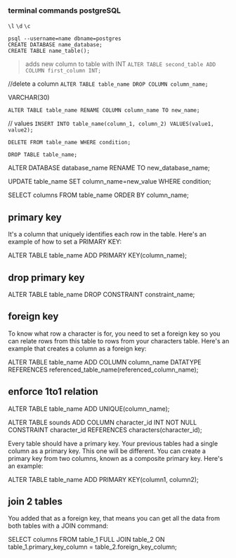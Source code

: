 ### terminal commands postgreSQL

`\l` `\d` `\c`

```
psql --username=name dbname=postgres
CREATE DATABASE name_database;
CREATE TABLE name_table();
```

> adds new column to table with INT
> `ALTER TABLE second_table ADD COLUMN first_column INT;`

//delete a column
`ALTER TABLE table_name DROP COLUMN column_name;`

VARCHAR(30)

`ALTER TABLE table_name RENAME COLUMN column_name TO new_name;`

// values
`INSERT INTO table_name(column_1, column_2) VALUES(value1, value2);`

`DELETE FROM table_name WHERE condition;`

`DROP TABLE table_name;`

ALTER DATABASE database_name RENAME TO new_database_name;

UPDATE table_name SET column_name=new_value WHERE condition;

SELECT columns FROM table_name ORDER BY column_name;

## primary key

It's a column that uniquely identifies each row in the table. Here's an example of how to set a PRIMARY KEY:

ALTER TABLE table_name ADD PRIMARY KEY(column_name);

## drop primary key

ALTER TABLE table_name DROP CONSTRAINT constraint_name;

## foreign key

To know what row a character is for, you need to set a foreign key so you can relate rows from this table to rows from your characters table. Here's an example that creates a column as a foreign key:

ALTER TABLE table_name ADD COLUMN column_name DATATYPE REFERENCES referenced_table_name(referenced_column_name);

## enforce 1to1 relation

ALTER TABLE table_name ADD UNIQUE(column_name);

ALTER TABLE sounds ADD COLUMN character_id INT NOT NULL CONSTRAINT character_id REFERENCES characters(character_id);

Every table should have a primary key. Your previous tables had a single column as a primary key. This one will be different. You can create a primary key from two columns, known as a composite primary key. Here's an example:

ALTER TABLE table_name ADD PRIMARY KEY(column1, column2);

## join 2 tables

You added that as a foreign key, that means you can get all the data from both tables with a JOIN command:

SELECT columns FROM table_1 FULL JOIN table_2 ON table_1.primary_key_column = table_2.foreign_key_column;
